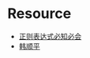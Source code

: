 # Resource
- [正则表达式必知必会](https://weread.qq.com/web/reader/c6932c00718ff68ac6959c4)
- [韩顺平](https://www.bilibili.com/video/BV1Eq4y1E79W?spm_id_from=333.999.0.0)
